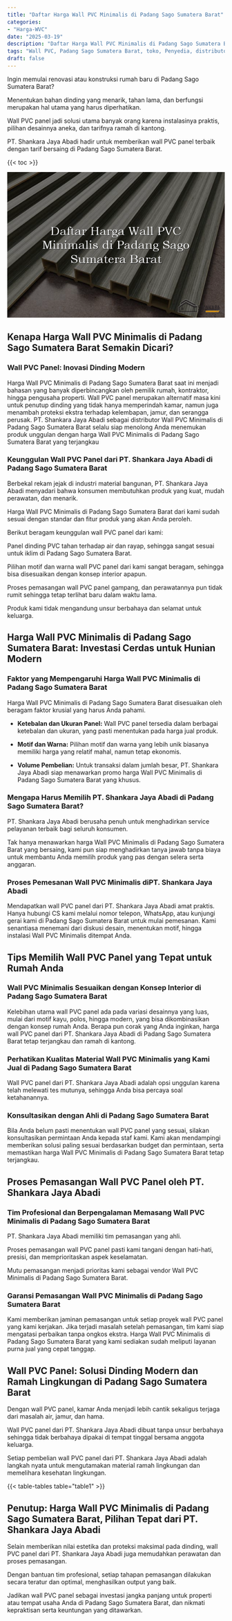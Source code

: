 ```yaml
---
title: "Daftar Harga Wall PVC Minimalis di Padang Sago Sumatera Barat"
categories: 
- "Harga-WVC"
date: "2025-03-19"
description: "Daftar Harga Wall PVC Minimalis di Padang Sago Sumatera Barat untuk hunian, office, dan ritel. Produk terbaik, beragam motif, pilihan warna elegan, beserta servis instalasi dikerjakan oleh tim berpengalaman serta kepastian resmi!|Servis penyediaan Wall PVC Minimalis di Padang Sago Sumatera Barat untuk kebutuhan hunian, perkantoran, atau ritel, dengan panel terbaik dan penempatan oleh teknisi ahli serta kepastian resmi.|Pilihan Wall PVC Minimalis di Padang Sago Sumatera Barat yang terbukti bagi hunian, office, serta toko, bersama material terbaik dan instalasi oleh teknisi profesional serta garansi resmi.|Distribusi Wall PVC Minimalis di Padang Sago Sumatera Barat bagi tempat tinggal, perkantoran, dan gerai, dengan produk berkualitas dan instalasi ditangani oleh tim ahli, lengkap beserta jaminan resmi.}"
tags: "Wall PVC, Padang Sago Sumatera Barat, toko, Penyedia, distributor"
draft: false
---
```


Ingin memulai renovasi atau konstruksi rumah baru di Padang Sago Sumatera Barat?

Menentukan bahan dinding yang menarik, tahan lama, dan berfungsi merupakan hal utama yang harus diperhatikan.

Wall PVC panel jadi solusi utama banyak orang karena instalasinya praktis, pilihan desainnya aneka, dan tarifnya ramah di kantong.

PT. Shankara Jaya Abadi hadir untuk memberikan wall PVC panel terbaik dengan tarif bersaing di Padang Sago Sumatera Barat.

{{< toc >}}

![Daftar Harga Wall PVC Minimalis di Padang Sago Sumatera Barat](/images/Harga-WVC/Daftar-Harga-Wall-PVC-Minimalis-di-Padang-Sago-Sumatera-Barat.png)


## Kenapa Harga Wall PVC Minimalis di Padang Sago Sumatera Barat Semakin Dicari?

### Wall PVC Panel: Inovasi Dinding Modern

Harga Wall PVC Minimalis di Padang Sago Sumatera Barat saat ini menjadi bahasan yang banyak diperbincangkan oleh pemilik rumah, kontraktor, hingga pengusaha properti. Wall PVC panel merupakan alternatif masa kini untuk penutup dinding yang tidak hanya memperindah kamar, namun juga menambah proteksi ekstra terhadap kelembapan, jamur, dan serangga perusak. PT. Shankara Jaya Abadi sebagai distributor Wall PVC Minimalis di Padang Sago Sumatera Barat selalu siap menolong Anda menemukan produk unggulan dengan harga Wall PVC Minimalis di Padang Sago Sumatera Barat yang terjangkau

### Keunggulan Wall PVC Panel dari PT. Shankara Jaya Abadi di Padang Sago Sumatera Barat

Berbekal rekam jejak di industri material bangunan, PT. Shankara Jaya Abadi menyadari bahwa konsumen membutuhkan produk yang kuat, mudah perawatan, dan menarik.

Harga Wall PVC Minimalis di Padang Sago Sumatera Barat dari kami sudah sesuai dengan standar dan fitur produk yang akan Anda peroleh.

Berikut beragam keunggulan wall PVC panel dari kami:

Panel dinding PVC tahan terhadap air dan rayap, sehingga sangat sesuai untuk iklim di Padang Sago Sumatera Barat.

Pilihan motif dan warna wall PVC panel dari kami sangat beragam, sehingga bisa disesuaikan dengan konsep interior apapun.

Proses pemasangan wall PVC panel gampang, dan perawatannya pun tidak rumit sehingga tetap terlihat baru dalam waktu lama.

Produk kami tidak mengandung unsur berbahaya dan selamat untuk keluarga.

## Harga Wall PVC Minimalis di Padang Sago Sumatera Barat: Investasi Cerdas untuk Hunian Modern

### Faktor yang Mempengaruhi Harga Wall PVC Minimalis di Padang Sago Sumatera Barat

Harga Wall PVC Minimalis di Padang Sago Sumatera Barat disesuaikan oleh beragam faktor krusial yang harus Anda pahami.

- **Ketebalan dan Ukuran Panel:** Wall PVC panel tersedia dalam berbagai ketebalan dan ukuran, yang pasti menentukan pada harga jual produk.

- **Motif dan Warna:** Pilihan motif dan warna yang lebih unik biasanya memiliki harga yang relatif mahal, namun tetap ekonomis.

- **Volume Pembelian:** Untuk transaksi dalam jumlah besar, PT. Shankara Jaya Abadi siap menawarkan promo harga Wall PVC Minimalis di Padang Sago Sumatera Barat yang khusus.

### Mengapa Harus Memilih PT. Shankara Jaya Abadi di Padang Sago Sumatera Barat?

PT. Shankara Jaya Abadi berusaha penuh untuk menghadirkan service pelayanan terbaik bagi seluruh konsumen.

Tak hanya menawarkan harga Wall PVC Minimalis di Padang Sago Sumatera Barat yang bersaing, kami pun siap menghadirkan tanya jawab tanpa biaya untuk membantu Anda memilih produk yang pas dengan selera serta anggaran.

### Proses Pemesanan Wall PVC Minimalis diPT. Shankara Jaya Abadi

Mendapatkan wall PVC panel dari PT. Shankara Jaya Abadi amat praktis. Hanya hubungi CS kami melalui nomor telepon, WhatsApp, atau kunjungi gerai kami di Padang Sago Sumatera Barat untuk mulai pemesanan. Kami senantiasa menemani dari diskusi desain, menentukan motif, hingga instalasi Wall PVC Minimalis ditempat Anda.

## Tips Memilih Wall PVC Panel yang Tepat untuk Rumah Anda

### Wall PVC Minimalis Sesuaikan dengan Konsep Interior di Padang Sago Sumatera Barat

Kelebihan utama wall PVC panel ada pada variasi desainnya yang luas, mulai dari motif kayu, polos, hingga modern, yang bisa dikombinasikan dengan konsep rumah Anda. Berapa pun corak yang Anda inginkan, harga wall PVC panel dari PT. Shankara Jaya Abadi di Padang Sago Sumatera Barat tetap terjangkau dan ramah di kantong.

### Perhatikan Kualitas Material Wall PVC Minimalis yang Kami Jual di Padang Sago Sumatera Barat

Wall PVC panel dari PT. Shankara Jaya Abadi adalah opsi unggulan karena telah melewati tes mutunya, sehingga Anda bisa percaya soal ketahanannya.

### Konsultasikan dengan Ahli di Padang Sago Sumatera Barat

Bila Anda belum pasti menentukan wall PVC panel yang sesuai, silakan konsultasikan permintaan Anda kepada staf kami. Kami akan mendampingi memberikan solusi paling sesuai berdasarkan budget dan permintaan, serta memastikan harga Wall PVC Minimalis di Padang Sago Sumatera Barat tetap terjangkau.

## Proses Pemasangan Wall PVC Panel oleh PT. Shankara Jaya Abadi

### Tim Profesional dan Berpengalaman Memasang Wall PVC Minimalis di Padang Sago Sumatera Barat

PT. Shankara Jaya Abadi memiliki tim pemasangan yang ahli.

Proses pemasangan wall PVC panel pasti kami tangani dengan hati-hati, presisi, dan memprioritaskan aspek keselamatan.

Mutu pemasangan menjadi prioritas kami sebagai vendor Wall PVC Minimalis di Padang Sago Sumatera Barat.

### Garansi Pemasangan Wall PVC Minimalis di Padang Sago Sumatera Barat

Kami memberikan jaminan pemasangan untuk setiap proyek wall PVC panel yang kami kerjakan. Jika terjadi masalah setelah pemasangan, tim kami siap mengatasi perbaikan tanpa ongkos ekstra. Harga Wall PVC Minimalis di Padang Sago Sumatera Barat yang kami sediakan sudah meliputi layanan purna jual yang cepat tanggap.

## Wall PVC Panel: Solusi Dinding Modern dan Ramah Lingkungan di Padang Sago Sumatera Barat

Dengan wall PVC panel, kamar Anda menjadi lebih cantik sekaligus terjaga dari masalah air, jamur, dan hama.

Wall PVC panel dari PT. Shankara Jaya Abadi dibuat tanpa unsur berbahaya sehingga tidak berbahaya dipakai di tempat tinggal bersama anggota keluarga.

Setiap pembelian wall PVC panel dari PT. Shankara Jaya Abadi adalah langkah nyata untuk mengutamakan material ramah lingkungan dan memelihara kesehatan lingkungan.

{{< table-tables table="table1" >}}

## Penutup: Harga Wall PVC Minimalis di Padang Sago Sumatera Barat, Pilihan Tepat dari PT. Shankara Jaya Abadi

Selain memberikan nilai estetika dan proteksi maksimal pada dinding, wall PVC panel dari PT. Shankara Jaya Abadi juga memudahkan perawatan dan proses pemasangan.

Dengan bantuan tim profesional, setiap tahapan pemasangan dilakukan secara teratur dan optimal, menghasilkan output yang baik.

Jadikan wall PVC panel sebagai investasi jangka panjang untuk properti atau tempat usaha Anda di Padang Sago Sumatera Barat, dan nikmati kepraktisan serta keuntungan yang ditawarkan.